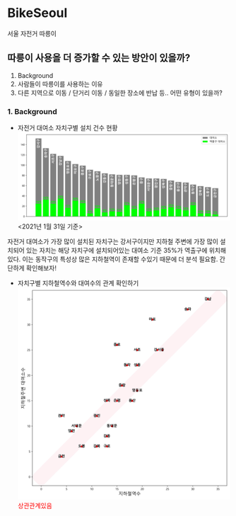 # BikeSeoul
서울 자전거 따릉이

## 따릉이 사용을 더 증가할 수 있는 방안이 있을까?
1. Background
2. 사람들이 따릉이를 사용하는 이유
3. 다른 지역으로 이동 / 단거리 이동 / 동일한 장소에 반납 등.. 어떤 유형이 있을까? 

### 1. Background
+ 자전거 대여소 자치구별 설치 건수 현황
![Alt text](/img/1stationNum.jpg '자치구별 설치건수')
      <2021년 1월 31일 기준>

자전거 대여소가 가장 많이 설치된 자치구는 강서구이지만 지하철 주변에 가장 많이 설치되어 있는 자치는 해당 자치구에 설치되어있는 대여소 기준 35%가 역출구에 위치해 있다. 이는 동작구의 특성상 많은 지하철역이 존재할 수있기 때문에 더 분석 필요함.
간단하게 확인해보자!

+ 자치구별 지하철역수와 대여수의 관계 확인하기
![Alt text](/img/2trainnum.jpg '자치구별 지하철수 연관성')
<span style="color:red"> 상관관계있음 </span>

